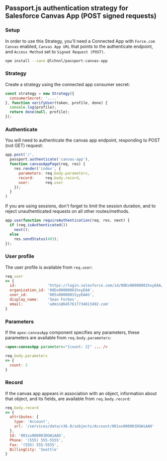 ## Passport.js authentication strategy for Salesforce Canvas App (POST signed requests)


### Setup

In order to use this Strategy, you'll need a Connected App with `Force.com Canvas` enabled, `Canvas App URL` that points to the authenticate endpoint, and `Access Method` set to `Signed Request (POST)`.

```bash
npm install --save @lchnnl/passport-canvas-app
```


### Strategy

Create a strategy using the connected app consumer secret:

```js
const strategy = new Strategy({
  consumerSecret: '....'
}, function verifyUser(token, profile, done) {
  console.log(profile);
  return done(null, profile);
});
```


### Authenticate

You will need to authenticate the canvas app endpoint, responding to POST (not GET) request:

```js
app.post('/',
  passport.authenticate('canvas-app'),
  function canvasAppPage(req, res) {
    res.render('index', {
      parameters: req.body.parameters,
      record:     req.body.record,
      user:       req.user
    });
  }
)
```

If you are using sessions, don't forget to limit the session duration, and to reject unauthenticated requests on all other routes/methods.

```js
app.use(function requireAuthentication(req, res, next) {
  if (req.isAuthenticated())
    next();
  else
    res.sendStatus(403);
});
```


### User profile

The user profile is available from `req.user`:

```js
req.user
=> {
  id:              'https://login.salesforce.com/id/00Dx00000001hxyEAA/005x0000001SyyEAAS',
  organization_id: '00Dx00000001hxyEAA',
  user_id:         '005x0000001SyyEAAS',
  display_name:    'Sean Forbes',
  email:           'admin@6457617734813492.com'
}
```


### Parameters

If the `apex:canvasApp` component specifies any parameters, these parameters are available from `req.body.parameters`:

```html
<apex:canvasApp parameters="{count: 2}" ... />
```

```js
req.body.parameters
=> {
  count: 2 
}
```


### Record

If the canvas app appears in association with an object, information about that object, and its fields, are available from `req.body.record`:

```js
req.body.record
=> {
  attributes: {
    type: 'Account',
    url: '/services/data/v36.0/sobjects/Account/001xx000003DGWiAAO'
  },
  Id: '001xx000003DGWiAAO',
  Phone: '(555) 555-5555',
  Fax: '(555) 555-5555',
  BillingCity: 'Seattle'
}
```

